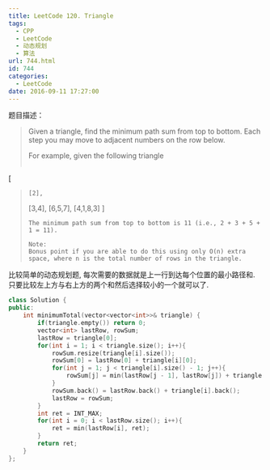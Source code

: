 ```yaml
---
title: LeetCode 120. Triangle
tags:
  - CPP
  - LeetCode
  - 动态规划
  - 算法
url: 744.html
id: 744
categories:
  - LeetCode
date: 2016-09-11 17:27:00
---
```

题目描述：
>Given a triangle, find the minimum path sum from top to bottom. Each step you may move to adjacent numbers on the row below.
>
>For example, given the following triangle
>```
[
>     [2],
>    [3,4],
>   [6,5,7],
>  [4,1,8,3]
>]
>```
>The minimum path sum from top to bottom is 11 (i.e., 2 + 3 + 5 + 1 = 11).
>
>Note:
>Bonus point if you are able to do this using only O(n) extra space, where n is the total number of rows in the triangle.

比较简单的动态规划题, 每次需要的数据就是上一行到达每个位置的最小路径和. 只要比较左上方与右上方的两个和然后选择较小的一个就可以了.

```cpp
class Solution {
public:
    int minimumTotal(vector<vector<int>>& triangle) {
        if(triangle.empty()) return 0;
        vector<int> lastRow, rowSum;
        lastRow = triangle[0];
        for(int i = 1; i < triangle.size(); i++){
            rowSum.resize(triangle[i].size());
            rowSum[0] = lastRow[0] + triangle[i][0];
            for(int j = 1; j < triangle[i].size() - 1; j++){
                rowSum[j] = min(lastRow[j - 1], lastRow[j]) + triangle[i][j];
            }
            rowSum.back() = lastRow.back() + triangle[i].back();
            lastRow = rowSum;
        }
        int ret = INT_MAX;
        for(int i = 0; i < lastRow.size(); i++){
            ret = min(lastRow[i], ret);
        }
        return ret;
    }
};
```